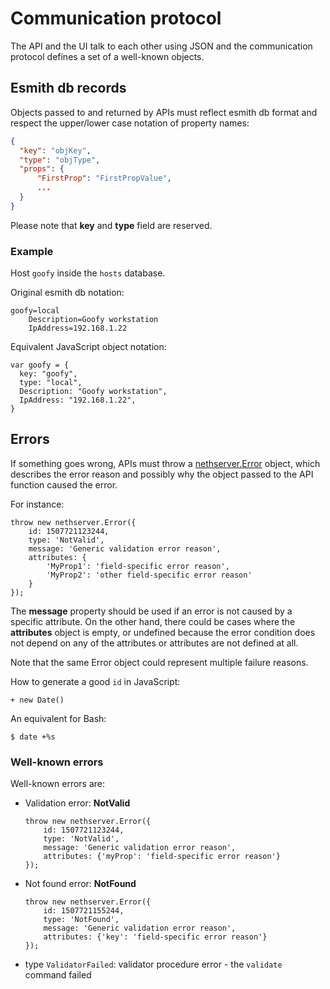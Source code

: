 # Communication protocol

The API and the UI talk to each other using JSON and the communication
protocol defines a set of a well-known objects.


## Esmith db records

Objects passed to and returned by APIs must reflect esmith db format and respect the upper/lower case notation
of property names:

```json
{
  "key": "objKey",
  "type": "objType",
  "props": {
      "FirstProp": "FirstPropValue",
      ...
  }
}
```

Please note that **key** and **type** field are reserved.

### Example

Host `goofy` inside the `hosts` database.

Original esmith db notation:
```
goofy=local
    Description=Goofy workstation
    IpAddress=192.168.1.22
```

Equivalent JavaScript object notation:
```
var goofy = {
  key: "goofy",
  type: "local",
  Description: "Goofy workstation",
  IpAddress: "192.168.1.22",
}
```

## Errors

If something goes wrong, APIs must throw a [nethserver.Error](api#nethserver.Error)
object, which describes the error reason and possibly why the object passed to
the API function caused the error.

For instance:
```
throw new nethserver.Error({
    id: 1507721123244,
    type: 'NotValid',
    message: 'Generic validation error reason',
    attributes: {
        'MyProp1': 'field-specific error reason', 
        'MyProp2': 'other field-specific error reason'
    }
});
```

The **message** property should be used if an error is not caused by a specific
attribute. On the other hand, there could be cases where the **attributes**
object is empty, or undefined because the error condition does not depend on any
of the attributes or attributes are not defined at all. 

Note that the same Error object could represent multiple failure reasons.

How to generate a good `id` in JavaScript:
```
+ new Date()
```

An equivalent for Bash:
```text
$ date +%s
```

### Well-known errors

Well-known errors are:

- Validation error: **NotValid**
  ```
  throw new nethserver.Error({
      id: 1507721123244,
      type: 'NotValid',
      message: 'Generic validation error reason',
      attributes: {'myProp': 'field-specific error reason'}
  });
  ```

- Not found error: **NotFound**
  ```
  throw new nethserver.Error({
      id: 1507721155244,
      type: 'NotFound',
      message: 'Generic validation error reason',
      attributes: {'key': 'field-specific error reason'}
  });
  ```

- type ``ValidatorFailed``: validator procedure error - the ``validate`` command failed


